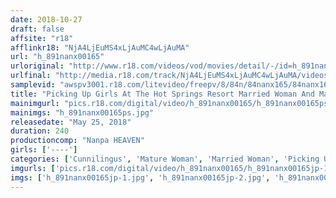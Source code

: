 ```yaml
---
date: 2018-10-27
draft: false
affsite: "r18"
afflinkr18: "NjA4LjEuMS4xLjAuMC4wLjAuMA"
url: "h_891nanx00165"
urloriginal: "http://www.r18.com/videos/vod/movies/detail/-/id=h_891nanx00165"
urlfinal: "http://media.r18.com/track/NjA4LjEuMS4xLjAuMC4wLjAuMA/videos/vod/movies/detail/-/id=h_891nanx00165"
samplevid: "awspv3001.r18.com/litevideo/freepv/8/84n/84nanx165/84nanx165_dmb_w.mp4"
title: "Picking Up Girls At The Hot Springs Resort Married Woman And Mature Woman Babes Who Cross The Line Into Cum Crazy Sex While On Vacation 12 Ladies/4 Hours"
mainimgurl: "pics.r18.com/digital/video/h_891nanx00165/h_891nanx00165ps.jpg"
mainimgs: "h_891nanx00165ps.jpg"
releasedate: "May 25, 2018"
duration: 240
productioncomp: "Nanpa HEAVEN"
girls: ['----']
categories: ['Cunnilingus', 'Mature Woman', 'Married Woman', 'Picking Up Girls', 'Hot Spring', 'Creampie', 'Over 4 Hours', 'Hi-Def']
imgurls: ['pics.r18.com/digital/video/h_891nanx00165/h_891nanx00165jp-1.jpg', 'pics.r18.com/digital/video/h_891nanx00165/h_891nanx00165jp-2.jpg', 'pics.r18.com/digital/video/h_891nanx00165/h_891nanx00165jp-3.jpg', 'pics.r18.com/digital/video/h_891nanx00165/h_891nanx00165jp-4.jpg', 'pics.r18.com/digital/video/h_891nanx00165/h_891nanx00165jp-5.jpg', 'pics.r18.com/digital/video/h_891nanx00165/h_891nanx00165jp-6.jpg', 'pics.r18.com/digital/video/h_891nanx00165/h_891nanx00165jp-7.jpg', 'pics.r18.com/digital/video/h_891nanx00165/h_891nanx00165jp-8.jpg', 'pics.r18.com/digital/video/h_891nanx00165/h_891nanx00165jp-9.jpg', 'pics.r18.com/digital/video/h_891nanx00165/h_891nanx00165jp-10.jpg', 'pics.r18.com/digital/video/h_891nanx00165/h_891nanx00165jp-11.jpg', 'pics.r18.com/digital/video/h_891nanx00165/h_891nanx00165jp-12.jpg', 'pics.r18.com/digital/video/h_891nanx00165/h_891nanx00165jp-13.jpg', 'pics.r18.com/digital/video/h_891nanx00165/h_891nanx00165jp-14.jpg', 'pics.r18.com/digital/video/h_891nanx00165/h_891nanx00165jp-15.jpg', 'pics.r18.com/digital/video/h_891nanx00165/h_891nanx00165jp-16.jpg', 'pics.r18.com/digital/video/h_891nanx00165/h_891nanx00165jp-17.jpg', 'pics.r18.com/digital/video/h_891nanx00165/h_891nanx00165jp-18.jpg', 'pics.r18.com/digital/video/h_891nanx00165/h_891nanx00165jp-19.jpg', 'pics.r18.com/digital/video/h_891nanx00165/h_891nanx00165jp-20.jpg']
imgs: ['h_891nanx00165jp-1.jpg', 'h_891nanx00165jp-2.jpg', 'h_891nanx00165jp-3.jpg', 'h_891nanx00165jp-4.jpg', 'h_891nanx00165jp-5.jpg', 'h_891nanx00165jp-6.jpg', 'h_891nanx00165jp-7.jpg', 'h_891nanx00165jp-8.jpg', 'h_891nanx00165jp-9.jpg', 'h_891nanx00165jp-10.jpg', 'h_891nanx00165jp-11.jpg', 'h_891nanx00165jp-12.jpg', 'h_891nanx00165jp-13.jpg', 'h_891nanx00165jp-14.jpg', 'h_891nanx00165jp-15.jpg', 'h_891nanx00165jp-16.jpg', 'h_891nanx00165jp-17.jpg', 'h_891nanx00165jp-18.jpg', 'h_891nanx00165jp-19.jpg', 'h_891nanx00165jp-20.jpg']
---
```

